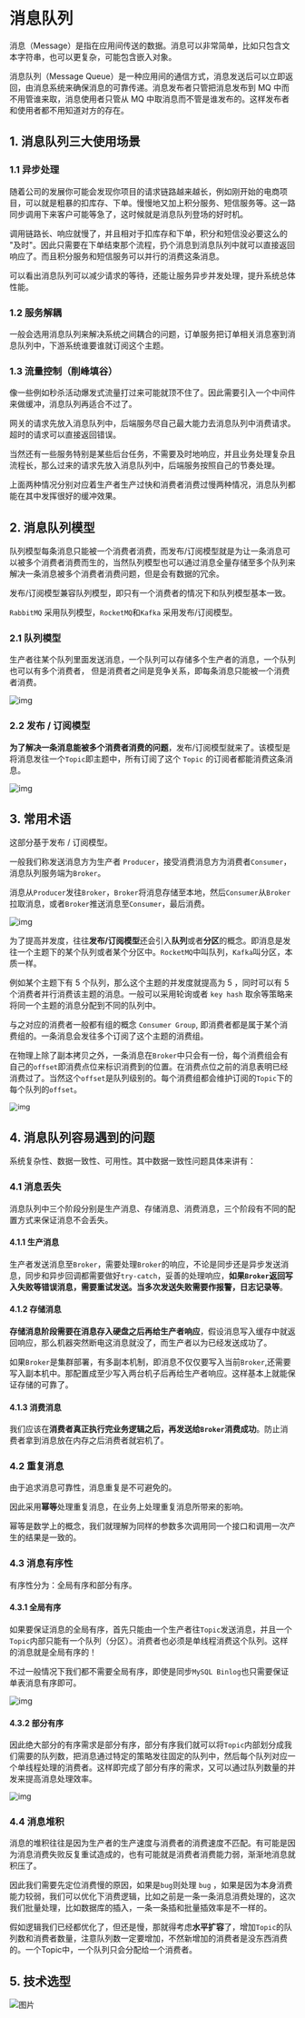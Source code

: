 # 消息队列

消息（Message）是指在应用间传送的数据。消息可以非常简单，比如只包含文本字符串，也可以更复杂，可能包含嵌入对象。

消息队列（Message Queue）是一种应用间的通信方式，消息发送后可以立即返回，由消息系统来确保消息的可靠传递。消息发布者只管把消息发布到 MQ 中而不用管谁来取，消息使用者只管从 MQ 中取消息而不管是谁发布的。这样发布者和使用者都不用知道对方的存在。

## 1. 消息队列三大使用场景

### 1.1 异步处理

随着公司的发展你可能会发现你项目的请求链路越来越长，例如刚开始的电商项目，可以就是粗暴的扣库存、下单。慢慢地又加上积分服务、短信服务等。这一路同步调用下来客户可能等急了，这时候就是消息队列登场的好时机。

调用链路长、响应就慢了，并且相对于扣库存和下单，积分和短信没必要这么的 "及时"。因此只需要在下单结束那个流程，扔个消息到消息队列中就可以直接返回响应了。而且积分服务和短信服务可以并行的消费这条消息。

可以看出消息队列可以减少请求的等待，还能让服务异步并发处理，提升系统总体性能。

### 1.2 服务解耦

一般会选用消息队列来解决系统之间耦合的问题，订单服务把订单相关消息塞到消息队列中，下游系统谁要谁就订阅这个主题。

### 1.3 流量控制（削峰填谷）

像一些例如秒杀活动爆发式流量打过来可能就顶不住了。因此需要引入一个中间件来做缓冲，消息队列再适合不过了。

网关的请求先放入消息队列中，后端服务尽自己最大能力去消息队列中消费请求。超时的请求可以直接返回错误。

当然还有一些服务特别是某些后台任务，不需要及时地响应，并且业务处理复杂且流程长，那么过来的请求先放入消息队列中，后端服务按照自己的节奏处理。

上面两种情况分别对应着生产者生产过快和消费者消费过慢两种情况，消息队列都能在其中发挥很好的缓冲效果。

## 2. 消息队列模型

队列模型每条消息只能被一个消费者消费，而发布/订阅模型就是为让一条消息可以被多个消费者消费而生的，当然队列模型也可以通过消息全量存储至多个队列来解决一条消息被多个消费者消费问题，但是会有数据的冗余。

发布/订阅模型兼容队列模型，即只有一个消费者的情况下和队列模型基本一致。

`RabbitMQ` 采用队列模型，`RocketMQ`和`Kafka` 采用发布/订阅模型。

### 2.1 队列模型

生产者往某个队列里面发送消息，一个队列可以存储多个生产者的消息，一个队列也可以有多个消费者， 但是消费者之间是竞争关系，即每条消息只能被一个消费者消费。

<img src="https://user-gold-cdn.xitu.io/2020/7/15/17351315a29f0384?imageView2/0/w/1280/h/960/format/webp/ignore-error/1" alt="img" style="zoom:100%;" />

### 2.2 发布 / 订阅模型

**为了解决一条消息能被多个消费者消费的问题**，发布/订阅模型就来了。该模型是将消息发往一个`Topic`即主题中，所有订阅了这个 `Topic` 的订阅者都能消费这条消息。

<img src="https://user-gold-cdn.xitu.io/2020/7/15/173513523d3cf0f4?imageView2/0/w/1280/h/960/format/webp/ignore-error/1" alt="img" style="zoom:100%;" />

## 3. 常用术语

这部分基于发布 / 订阅模型。

一般我们称发送消息方为生产者 `Producer`，接受消费消息方为消费者`Consumer`，消息队列服务端为`Broker`。

消息从`Producer`发往`Broker`，`Broker`将消息存储至本地，然后`Consumer`从`Broker`拉取消息，或者`Broker`推送消息至`Consumer`，最后消费。

<img src="https://user-gold-cdn.xitu.io/2020/7/15/1735137ab325457c?imageView2/0/w/1280/h/960/format/webp/ignore-error/1" alt="img" style="zoom:100%;" />

为了提高并发度，往往**发布/订阅模型**还会引入**队列**或者**分区**的概念。即消息是发往一个主题下的某个队列或者某个分区中。`RocketMQ`中叫队列，`Kafka`叫分区，本质一样。

例如某个主题下有 5 个队列，那么这个主题的并发度就提高为 5 ，同时可以有 5 个消费者并行消费该主题的消息。一般可以采用轮询或者 `key hash` 取余等策略来将同一个主题的消息分配到不同的队列中。

与之对应的消费者一般都有组的概念 `Consumer Group`, 即消费者都是属于某个消费组的。一条消息会发往多个订阅了这个主题的消费组。

在物理上除了副本拷贝之外，一条消息在`Broker`中只会有一份，每个消费组会有自己的`offset`即消费点位来标识消费到的位置。在消费点位之前的消息表明已经消费过了。当然这个`offset`是队列级别的。每个消费组都会维护订阅的`Topic`下的每个队列的`offset`。

<img src="https://user-gold-cdn.xitu.io/2020/7/15/1735186a1861d6c0?imageView2/0/w/1280/h/960/format/webp/ignore-error/1" alt="img" style="zoom:90%;" />

## 4. 消息队列容易遇到的问题

系统复杂性、数据一致性、可用性。其中数据一致性问题具体来讲有：

### 4.1 消息丢失

消息队列中三个阶段分别是生产消息、存储消息、消费消息，三个阶段有不同的配置方式来保证消息不会丢失。

#### 4.1.1 生产消息

生产者发送消息至`Broker`，需要处理`Broker`的响应，不论是同步还是异步发送消息，同步和异步回调都需要做好`try-catch`，妥善的处理响应，**如果`Broker`返回写入失败等错误消息，需要重试发送。当多次发送失败需要作报警，日志记录等**。

#### 4.1.2 存储消息

**存储消息阶段需要在消息存入硬盘之后再给生产者响应**，假设消息写入缓存中就返回响应，那么机器突然断电这消息就没了，而生产者以为已经发送成功了。

如果`Broker`是集群部署，有多副本机制，即消息不仅仅要写入当前`Broker`,还需要写入副本机中。那配置成至少写入两台机子后再给生产者响应。这样基本上就能保证存储的可靠了。

#### 4.1.3 消费消息

我们应该在**消费者真正执行完业务逻辑之后，再发送给`Broker`消费成功**。防止消费者拿到消息放在内存之后消费者就宕机了。

### 4.2 重复消息

由于追求消息可靠性，消息重复是不可避免的。

因此采用**幂等**处理重复消息，在业务上处理重复消息所带来的影响。

幂等是数学上的概念，我们就理解为同样的参数多次调用同一个接口和调用一次产生的结果是一致的。

### 4.3 消息有序性

有序性分为：全局有序和部分有序。

#### 4.3.1 全局有序

如果要保证消息的全局有序，首先只能由一个生产者往`Topic`发送消息，并且一个`Topic`内部只能有一个队列（分区）。消费者也必须是单线程消费这个队列。这样的消息就是全局有序的！

不过一般情况下我们都不需要全局有序，即使是同步`MySQL Binlog`也只需要保证单表消息有序即可。

<img src="https://user-gold-cdn.xitu.io/2020/7/15/1735202aa213d7b3?imageView2/0/w/1280/h/960/format/webp/ignore-error/1" alt="img" style="zoom:100%;" />

#### 4.3.2 部分有序

因此绝大部分的有序需求是部分有序，部分有序我们就可以将`Topic`内部划分成我们需要的队列数，把消息通过特定的策略发往固定的队列中，然后每个队列对应一个单线程处理的消费者。这样即完成了部分有序的需求，又可以通过队列数量的并发来提高消息处理效率。

<img src="https://user-gold-cdn.xitu.io/2020/7/15/1735206357e7a887?imageView2/0/w/1280/h/960/format/webp/ignore-error/1" alt="img" style="zoom:95%;" />

### 4.4 消息堆积

消息的堆积往往是因为生产者的生产速度与消费者的消费速度不匹配。有可能是因为消息消费失败反复重试造成的，也有可能就是消费者消费能力弱，渐渐地消息就积压了。

因此我们需要先定位消费慢的原因，如果是`bug`则处理 `bug` ，如果是因为本身消费能力较弱，我们可以优化下消费逻辑，比如之前是一条一条消息消费处理的，这次我们批量处理，比如数据库的插入，一条一条插和批量插效率是不一样的。

假如逻辑我们已经都优化了，但还是慢，那就得考虑**水平扩容**了，增加`Topic`的队列数和消费者数量，注意队列数一定要增加，不然新增加的消费者是没东西消费的。一个Topic中，一个队列只会分配给一个消费者。

## 5. 技术选型

<img src="https://mmbiz.qpic.cn/mmbiz_jpg/uChmeeX1Fpw9uCCF3ZWuMgbeMQaqwzUJKnRmbJ5Ufjia98Fq1MicqsoAkBAZuHtYPYQSkbuBMO1vyvf4Udul16kg/640?wx_fmt=jpeg&tp=webp&wxfrom=5&wx_lazy=1&wx_co=1" alt="图片" style="zoom:100%;" />


